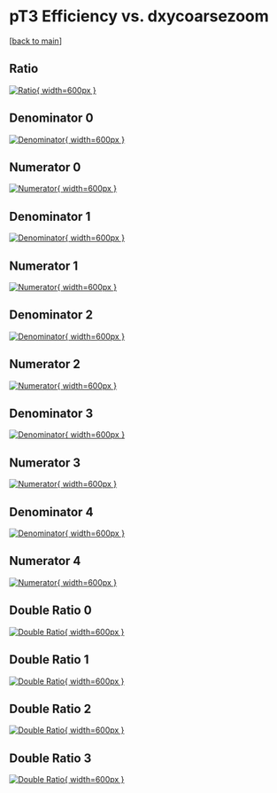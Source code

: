 # pT3 Efficiency vs. dxycoarsezoom

[[back to main](./)]



## Ratio

[![Ratio](../mtv/var/pT3_loweta_0_1_eff_dxycoarsezoom.png){ width=600px }](../mtv/var/pT3_loweta_0_1_eff_dxycoarsezoom.pdf)

## Denominator 0

[![Denominator](../mtv/den/pT3_loweta_0_1_eff_dxycoarsezoom_den0.png){ width=600px }](../mtv/den/pT3_loweta_0_1_eff_dxycoarsezoom_den0.pdf)

## Numerator 0

[![Numerator](../mtv/num/pT3_loweta_0_1_eff_dxycoarsezoom_num0.png){ width=600px }](../mtv/num/pT3_loweta_0_1_eff_dxycoarsezoom_num0.pdf)

## Denominator 1

[![Denominator](../mtv/den/pT3_loweta_0_1_eff_dxycoarsezoom_den1.png){ width=600px }](../mtv/den/pT3_loweta_0_1_eff_dxycoarsezoom_den1.pdf)

## Numerator 1

[![Numerator](../mtv/num/pT3_loweta_0_1_eff_dxycoarsezoom_num1.png){ width=600px }](../mtv/num/pT3_loweta_0_1_eff_dxycoarsezoom_num1.pdf)

## Denominator 2

[![Denominator](../mtv/den/pT3_loweta_0_1_eff_dxycoarsezoom_den2.png){ width=600px }](../mtv/den/pT3_loweta_0_1_eff_dxycoarsezoom_den2.pdf)

## Numerator 2

[![Numerator](../mtv/num/pT3_loweta_0_1_eff_dxycoarsezoom_num2.png){ width=600px }](../mtv/num/pT3_loweta_0_1_eff_dxycoarsezoom_num2.pdf)

## Denominator 3

[![Denominator](../mtv/den/pT3_loweta_0_1_eff_dxycoarsezoom_den3.png){ width=600px }](../mtv/den/pT3_loweta_0_1_eff_dxycoarsezoom_den3.pdf)

## Numerator 3

[![Numerator](../mtv/num/pT3_loweta_0_1_eff_dxycoarsezoom_num3.png){ width=600px }](../mtv/num/pT3_loweta_0_1_eff_dxycoarsezoom_num3.pdf)

## Denominator 4

[![Denominator](../mtv/den/pT3_loweta_0_1_eff_dxycoarsezoom_den4.png){ width=600px }](../mtv/den/pT3_loweta_0_1_eff_dxycoarsezoom_den4.pdf)

## Numerator 4

[![Numerator](../mtv/num/pT3_loweta_0_1_eff_dxycoarsezoom_num4.png){ width=600px }](../mtv/num/pT3_loweta_0_1_eff_dxycoarsezoom_num4.pdf)

## Double Ratio 0

[![Double Ratio](../mtv/ratio/pT3_loweta_0_1_eff_dxycoarsezoom_ratio0.png){ width=600px }](../mtv/ratio/pT3_loweta_0_1_eff_dxycoarsezoom_ratio0.pdf)

## Double Ratio 1

[![Double Ratio](../mtv/ratio/pT3_loweta_0_1_eff_dxycoarsezoom_ratio1.png){ width=600px }](../mtv/ratio/pT3_loweta_0_1_eff_dxycoarsezoom_ratio1.pdf)

## Double Ratio 2

[![Double Ratio](../mtv/ratio/pT3_loweta_0_1_eff_dxycoarsezoom_ratio2.png){ width=600px }](../mtv/ratio/pT3_loweta_0_1_eff_dxycoarsezoom_ratio2.pdf)

## Double Ratio 3

[![Double Ratio](../mtv/ratio/pT3_loweta_0_1_eff_dxycoarsezoom_ratio3.png){ width=600px }](../mtv/ratio/pT3_loweta_0_1_eff_dxycoarsezoom_ratio3.pdf)

